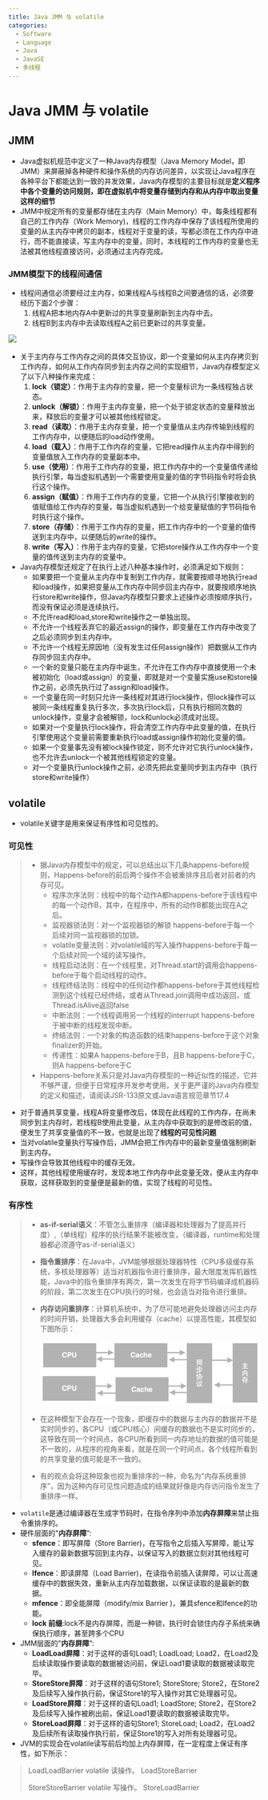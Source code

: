 ```yaml
---
title: Java JMM 与 volatile
categories:
  - Software
  - Language
  - Java
  - JavaSE
  - 多线程
---
```

# Java JMM 与 volatile

## JMM

- Java虚拟机规范中定义了一种Java内存模型（Java Memory Model，即JMM）来屏蔽掉各种硬件和操作系统的内存访问差异，以实现让Java程序在各种平台下都能达到一致的并发效果，Java内存模型的主要目标就是**定义程序中各个变量的访问规则，即在虚拟机中将变量存储到内存和从内存中取出变量这样的细节**
- JMM中规定所有的变量都存储在主内存（Main Memory）中，每条线程都有自己的工作内存（Work Memory)，线程的工作内存中保存了该线程所使用的变量的从主内存中拷贝的副本，线程对于变量的读，写都必须在工作内存中进行，而不能直接读，写主内存中的变量，同时，本线程的工作内存的变量也无法被其他线程直接访问，必须通过主内存完成。

### JMM模型下的线程间通信

- 线程间通信必须要经过主内存，如果线程A与线程B之间要通信的话，必须要经历下面2个步骤：
    1. 线程A把本地内存A中更新过的共享变量刷新到主内存中去。
    2. 线程B到主内存中去读取线程A之前已更新过的共享变量。

![](C:\Users\lushan11\AppData\Roaming\Typora\typora-user-images\image-20210611095441923.png)

- 关于主内存与工作内存之间的具体交互协议，即一个变量如何从主内存拷贝到工作内存，如何从工作内存同步到主内存之间的实现细节，Java内存模型定义了以下八种操作来完成：
    1. **lock（锁定）**：作用于主内存的变量，把一个变量标识为一条线程独占状态。
    2. **unlock（解锁）**：作用于主内存变量，把一个处于锁定状态的变量释放出来，释放后的变量才可以被其他线程锁定。
    3. **read（读取）**：作用于主内存变量，把一个变量值从主内存传输到线程的工作内存中，以便随后的load动作使用。
    4. **load（载入）**：作用于工作内存的变量，它把read操作从主内存中得到的变量值放入工作内存的变量副本中。
    5. **use（使用）**：作用于工作内存的变量，把工作内存中的一个变量值传递给执行引擎，每当虚拟机遇到一个需要使用变量的值的字节码指令时将会执行这个操作。
    6. **assign（赋值）**：作用于工作内存的变量，它把一个从执行引擎接收到的值赋值给工作内存的变量，每当虚拟机遇到一个给变量赋值的字节码指令时执行这个操作。
    7. **store（存储）**：作用于工作内存的变量，把工作内存中的一个变量的值传送到主内存中，以便随后的write的操作。
    8. **write（写入）**：作用于主内存的变量，它把store操作从工作内存中一个变量的值传送到主内存的变量中。
- Java内存模型还规定了在执行上述八种基本操作时，必须满足如下规则：
    - 如果要把一个变量从主内存中复制到工作内存，就需要按顺寻地执行read和load操作，如果把变量从工作内存中同步回主内存中，就要按顺序地执行store和write操作，但Java内存模型只要求上述操作必须按顺序执行，而没有保证必须是连续执行。
    - 不允许read和load,store和write操作之一单独出现。
    - 不允许一个线程丢弃它的最近assign的操作，即变量在工作内存中改变了之后必须同步到主内存中。
    - 不允许一个线程无原因地（没有发生过任何assign操作）把数据从工作内存同步回主内存中。
    - 一个新的变量只能在主内存中诞生，不允许在工作内存中直接使用一个未被初始化（load或assign）的变量，即就是对一个变量实施use和store操作之前，必须先执行过了assign和load操作。
    - 一个变量在同一时刻只允许一条线程对其进行lock操作，但lock操作可以被同一条线程重复执行多次，多次执行lock后，只有执行相同次数的unlock操作，变量才会被解锁，lock和unlock必须成对出现。
    - 如果对一个变量执行lock操作，将会清空工作内存中此变量的值，在执行引擎使用这个变量前需要重新执行load或assign操作初始化变量的值。
    - 如果一个变量事先没有被lock操作锁定，则不允许对它执行unlock操作，也不允许去unlock一个被其他线程锁定的变量。
    - 对一个变量执行unlock操作之前，必须先把此变量同步到主内存中（执行store和write操作）

## volatile

- volatile关键字是用来保证有序性和可见性的。

### 可见性

> - 据Java内存模型中的规定，可以总结出以下几条happens-before规则，Happens-before的前后两个操作不会被重排序且后者对前者的内存可见。
>     - 程序次序法则：线程中的每个动作A都happens-before于该线程中的每一个动作B，其中，在程序中，所有的动作B都能出现在A之后。
>     - 监视器锁法则：对一个监视器锁的解锁 happens-before于每一个后续对同一监视器锁的加锁。
>     - volatile变量法则：对volatile域的写入操作happens-before于每一个后续对同一个域的读写操作。
>     - 线程启动法则：在一个线程里，对Thread.start的调用会happens-before于每个启动线程的动作。
>     - 线程终结法则：线程中的任何动作都happens-before于其他线程检测到这个线程已经终结，或者从Thread.join调用中成功返回，或Thread.isAlive返回false
>     - 中断法则：一个线程调用另一个线程的interrupt happens-before于被中断的线程发现中断。
>     - 终结法则：一个对象的构造函数的结束happens-before于这个对象finalizer的开始。
>     - 传递性：如果A happens-before于B，且B happens-before于C，则A happens-before于C
> - Happens-before关系只是对Java内存模型的一种近似性的描述，它并不够严谨，但便于日常程序开发参考使用，关于更严谨的Java内存模型的定义和描述，请阅读JSR-133原文或Java语言规范章节17.4

- 对于普通共享变量，线程A将变量修改后，体现在此线程的工作内存，在尚未同步到主内存时，若线程B使用此变量，从主内存中获取到的是修改前的值，便发生了共享变量值的不一致，也就是出现了**线程的可见性问题**
- 当对volatile变量执行写操作后，JMM会把工作内存中的最新变量值强制刷新到主内存。
- 写操作会导致其他线程中的缓存无效。
- 这样，其他线程使用缓存时，发现本地工作内存中此变量无效，便从主内存中获取，这样获取到的变量便是最新的值，实现了线程的可见性。

### 有序性

> - **as-if-serial语义**：不管怎么重排序（编译器和处理器为了提高并行度）,（单线程）程序的执行结果不能被改变，（编译器，runtime和处理器都必须遵守as-if-serial语义）
>
> - **指令重排序**：在Java中，JVM能够根据处理器特性（CPU多级缓存系统，多核处理器等）适当对机器指令进行重排序，最大限度发挥机器性能，Java中的指令重排序有两次，第一次发生在将字节码编译成机器码的阶段，第二次发生在CPU执行的时候，也会适当对指令进行重排。
>
> - **内存访问重排序**：计算机系统中，为了尽可能地避免处理器访问主内存的时间开销，处理器大多会利用缓存（cache）以提高性能，其模型如下图所示：
>
>     <img src="https://raw.githubusercontent.com/LuShan123888/Files/main/Pictures/20210611123727.png" alt="处理器Cache模型" style="zoom:50%;" />
>
> - 在这种模型下会存在一个现象，即缓存中的数据与主内存的数据并不是实时同步的，各CPU（或CPU核心）间缓存的数据也不是实时同步的，这导致在同一个时间点，各CPU所看到同一内存地址的数据的值可能是不一致的，从程序的视角来看，就是在同一个时间点，各个线程所看到的共享变量的值可能是不一致的。
>
> - 有的观点会将这种现象也视为重排序的一种，命名为"内存系统重排序”，因为这种内存可见性问题造成的结果就好像是内存访问指令发生了重排序一样。

- `volatile`是通过编译器在生成字节码时，在指令序列中添加**内存屏障**来禁止指令重排序的。
- 硬件层面的"**内存屏障**”:
    - **sfence**：即写屏障（Store Barrier)，在写指令之后插入写屏障，能让写入缓存的最新数据写回到主内存，以保证写入的数据立刻对其他线程可见。
    - **lfence**：即读屏障（Load Barrier)，在读指令前插入读屏障，可以让高速缓存中的数据失效，重新从主内存加载数据，以保证读取的是最新的数据。
    - **mfence**：即全能屏障（modify/mix Barrier )，兼具sfence和lfence的功能。
    - **lock 前缀**:lock不是内存屏障，而是一种锁，执行时会锁住内存子系统来确保执行顺序，甚至跨多个CPU
- JMM层面的"**内存屏障**”:
    - **LoadLoad屏障**：对于这样的语句Load1; LoadLoad; Load2，在Load2及后续读取操作要读取的数据被访问前，保证Load1要读取的数据被读取完毕。
    - **StoreStore屏障**：对于这样的语句Store1; StoreStore; Store2，在Store2及后续写入操作执行前，保证Store1的写入操作对其它处理器可见。
    - **LoadStore屏障**：对于这样的语句Load1; LoadStore; Store2，在Store2及后续写入操作被刷出前，保证Load1要读取的数据被读取完毕。
    - **StoreLoad屏障**：对于这样的语句Store1; StoreLoad; Load2，在Load2及后续所有读取操作执行前，保证Store1的写入对所有处理器可见。
- JVM的实现会在volatile读写前后均加上内存屏障，在一定程度上保证有序性，如下所示：

> LoadLoadBarrier
> volatile 读操作。
> LoadStoreBarrier
>
> StoreStoreBarrier
> volatile 写操作。
> StoreLoadBarrier